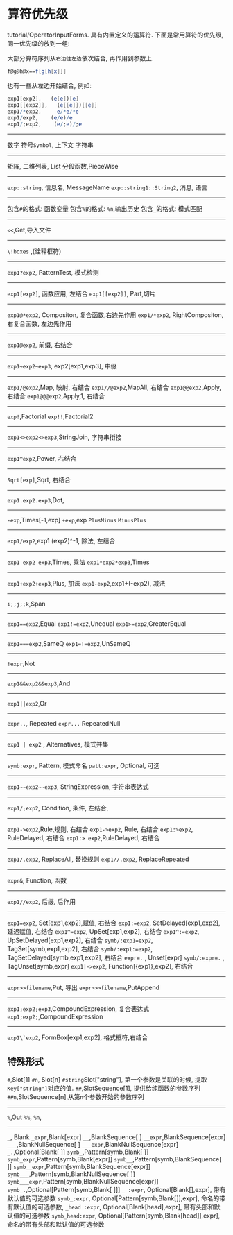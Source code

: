 # 算符优先级

tutorial/OperatorInputForms.  具有内置定义的运算符. 下面是常用算符的优先级, 同一优先级的放到一组:

大部分算符序列从`右边往左边`依次结合, 再作用到参数上.

```mathematica
f@g@h@x==f[g[h[x]]]
```

也有一些从左边开始结合, 例如:

```mathematica
exp1[exp2],   (e[e])[e]
exp1[[exp2]],   (e[[e]])[[e]]
exp1/*exp2,     e/*e/*e
exp1/exp2,    (e/e)/e
exp1/;exp2,    (e/;e)/;e
```

***
数字
符号`Symbol`, 上下文
字符串
***
矩阵, 二维列表, List
分段函数,PieceWise
***
`exp::string`, 信息名, MessageName
`exp::string1::String2`, 消息, 语言
***
包含`#`的格式: 函数变量
包含`%`的格式: `%n`,输出历史
包含`_`的格式: 模式匹配
***
`<<`,Get,导入文件
***
`\!boxes` ,(诠释框符)
***
`exp1?exp2`, PatternTest, 模式检测
***
`exp1[exp2]`, 函数应用, 左结合
`exp1[[exp2]]`, Part,切片
***
`exp1@*exp2`, Compositon, 复合函数,右边先作用
`exp1/*exp2`, RightCompositon, 右复合函数, 左边先作用
***
`exp1@exp2`, 前缀, 右结合
***
`exp1~exp2~exp3`, exp2[exp1,exp3], 中缀
***
`exp1/@exp2`,Map, 映射, 右结合
`exp1//@exp2`,MapAll, 右结合
`exp1@@exp2`,Apply, 右结合
`exp1@@@exp2`,Apply,1, 右结合
***
`exp!`,Factorial
`exp!!`,Factorial2
***
`exp1<>exp2<>exp3`,StringJoin, 字符串衔接
***
`exp1^exp2`,Power, 右结合
***
`Sqrt[exp]`,Sqrt, 右结合
***
`exp1.exp2.exp3`,Dot,
***
`-exp`,Times[-1,exp]
`+exp`,exp
`PlusMinus`
`MinusPlus`
***
`exp1/exp2`,exp1 (exp2)^-1, 除法, 左结合
***
`exp1 exp2 exp3`,Times, 乘法
`exp1*exp2*exp3`,Times
***
`exp1+exp2+exp3`,Plus, 加法
`exp1-exp2`,exp1+(-exp2), 减法
***
`i;;j;;k`,Span
***
`exp1==exp2`,Equal
`exp1!=exp2`,Unequal
`exp1>=exp2`,GreaterEqual
***
`exp1===exp2`,SameQ
`exp1=!=exp2`,UnSameQ
***
`!expr`,Not
***
`exp1&&exp2&&exp3`,And
***
`exp1||exp2`,Or
***
`expr..`, Repeated
`expr...` RepeatedNull
***
`exp1 | exp2` , Alternatives, 模式并集
***
`symb:expr`, Pattern, 模式命名
`patt:expr`, Optional, 可选
***
`exp1~~exp2~~exp3`, StringExpression, 字符串表达式
***
`exp1/;exp2`, Condition, 条件, 左结合,
***
`exp1->exp2`,Rule,规则, 右结合
`exp1->exp2`, Rule, 右结合
`exp1:>exp2`, RuleDelayed, 右结合
`exp1:> exp2`,RuleDelayed, 右结合
***
`exp1/.exp2`, ReplaceAll, 替换规则
`exp1//.exp2`, ReplaceRepeated
***
`expr&`, Function, 函数
***
`exp1//exp2`, 后缀, 后作用
***
`exp1=exp2`,  Set[exp1,exp2],赋值, 右结合
`exp1:=exp2`,  SetDelayed[exp1,exp2],延迟赋值, 右结合
`exp1^=exp2`,  UpSet[exp1,exp2], 右结合
`exp1^:=exp2`,  UpSetDelayed[exp1,exp2], 右结合
`symb/:exp1=exp2`,  TagSet[symb,exp1,exp2], 右结合
`symb/:exp1:=exp2`,  TagSetDelayed[symb,exp1,exp2], 右结合
`expr=.` ,  Unset[expr]
`symb/:expr=.` ,  TagUnset[symb,expr]
`exp1|->exp2`,  Function[{exp1},exp2], 右结合
***
`expr>>filename`,Put, 导出
`expr>>>filename`,PutAppend
***
`exp1;exp2;exp3`,CompoundExpression, 复合表达式
`exp1;exp2;`,CompoundExpression
***
`` exp1\`exp2 ``, FormBox[exp1,exp2], 格式框符,右结合

## 特殊形式

`#`,Slot[1]
`#n`, Slot[n]
`#string`Slot["string"], 第一个参数是关联的时候, 提取`Key["string"]`对应的值.
`##`,SlotSequence[1], 提供给纯函数的参数序列
`##n`,SlotSequence[n],从第`n`个参数开始的参数序列
***
`%`,Out
`%%`,
`%n`,
***
`_`, Blank
`_expr`,Blank[expr]
`__`,BlankSequence[ ]
`__expr`,BlankSequence[expr]
`___`,BlankNullSequence[ ]
`___expr`,BlankNullSequence[expr]
`_.`,Optional[Blank[ ]]
`symb_`,Pattern[symb,Blank[ ]]
`symb_expr`,Pattern[symb,Blank[expr]]
`symb__`,Pattern[symb,BlankSequence[ ]]
`symb__expr`,Pattern[symb,BlankSequence[expr]]
`symb___`,Pattern[symb,BlankNullSequence[ ]]
`symb___expr`,Pattern[symb,BlankNullSequence[expr]]
`symb_.`,Optional[Pattern[symb,Blank[ ]]]
`_ :expr`, Optional[Blank[],expr], 带有默认值的可选参数
`symb_:expr`, Optional[Pattern[symb,Blank[]],expr], 命名的带有默认值的可选参数,
`_head :expr`, Optional[Blank[head],expr], 带有头部和默认值的可选参数
`symb_head:expr`, Optional[Pattern[symb,Blank[head]],expr], 命名的带有头部和默认值的可选参数
